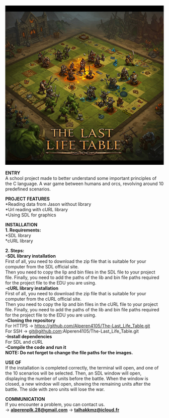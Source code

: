 ![](images/The-Last_Life_Table.jpg)

**ENTRY**  
A school project made to better understand some important principles of the C language. A war game between humans and orcs, revolving around 10 predefined scenarios.


**PROJECT FEATURES**  
*Reading data from Jason without library    
*Url reading with cURL library  
*Using SDL for graphics  

**INSTALLATION**  
**1. Requirements:**  
*SDL library  
*cURL library  

**2. Steps:**  
**-SDL library installation**  
  First of all, you need to download the zip file that is suitable for your computer from the SDL official site.  
Then you need to copy the lip and bin files in the SDL file to your project file.
Finally, you need to add the paths of the lib and bin file paths required for the project file to the EDU you are using.  
**-cURL library installation**  
  First of all, you need to download the zip file that is suitable for your computer from the cURL official site.  
Then you need to copy the lip and bin files in the cURL file to your project file.
Finally, you need to add the paths of the lib and bin file paths required for the project file to the EDU you are using.  
**-Cloning the repository**  
  For HTTPS -> https://github.com/Alperen4105/The-Last_Life_Table.git  
  For SSH -> git@github.com:Alperen4105/The-Last_Life_Table.git  
**-Install dependencies**  
  For SDL and cURL  
**-Compile the code and run it**  
**NOTE: Do not forget to change the file paths for the images.**  

**USE OF**  
If the installation is completed correctly, the terminal will open, and one of the 10 scenarios will be selected. Then, an SDL window will open, displaying the number of units before the battle. When the window is closed, a new window will open, showing the remaining units after the battle. The side with zero units will lose the war.  

**COMMUNICATION**  
If you encounter a problem, you can contact us.  
-> **alperenplk.28@gmail.com**
-> **talhakkmz@icloud.fr**


